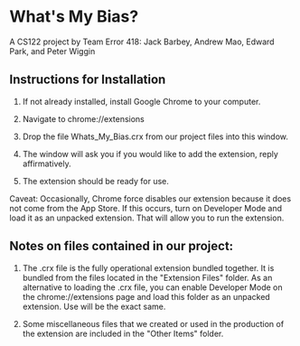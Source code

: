 # What's My Bias? #
A CS122 project by Team Error 418:
Jack Barbey, Andrew Mao, Edward Park, and Peter Wiggin

## Instructions for Installation ##

1) If not already installed, install Google Chrome to your computer.

2) Navigate to chrome://extensions 

3) Drop the file Whats_My_Bias.crx from our project files into this window.

4) The window will ask you if you would like to add the extension, reply affirmatively.

5) The extension should be ready for use. 

Caveat: Occasionally, Chrome force disables our extension because it does not come from the App Store. If this occurs, turn on Developer Mode and load it as an unpacked extension. That will allow you to run the extension.

## Notes on files contained in our project: ##

1) The .crx file is the fully operational extension bundled together. It is bundled from the files located in the "Extension Files" folder.  As an alternative to loading the .crx file, you can enable Developer Mode on the chrome://extensions page and load this folder as an unpacked extension. Use will be the exact same.

2) Some miscellaneous files that we created or used in the production of the extension are included in the "Other Items" folder.


